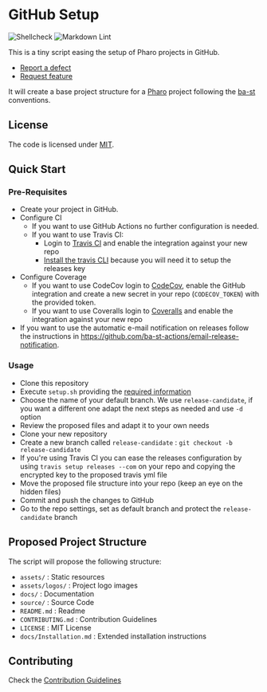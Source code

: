 # GitHub Setup
![Shellcheck](https://github.com/ba-st/GitHub-setup/workflows/Shellcheck/badge.svg?branch=master)
![Markdown Lint](https://github.com/ba-st/GitHub-setup/workflows/Markdown%20Lint/badge.svg?branch=master)

This is a tiny script easing the setup of Pharo projects in GitHub.

- [Report a defect](https://github.com/ba-st/GitHub-setup/issues/new?labels=Type%3A+Defect)
- [Request feature](https://github.com/ba-st/GitHub-setup/issues/new?labels=Type%3A+Feature)

It will create a base project structure for a [Pharo](https://pharo.org) project following the [ba-st](https://github.com/ba-st) conventions.

## License

The code is licensed under [MIT](LICENSE).

## Quick Start

### Pre-Requisites

- Create your project in GitHub.
- Configure CI
  - If you want to use GitHub Actions no further configuration is needed.
  - If you want to use Travis CI:
    - Login to [Travis CI](https://travis-ci.com) and enable the integration against your new repo
    - [Install the travis CLI](https://github.com/travis-ci/travis.rb#installation) because you will need it to setup the releases key
- Configure Coverage
  - If you want to use CodeCov login to [CodeCov](https://codecov.io/gh), enable the GitHub integration and create a new secret in your repo (`CODECOV_TOKEN`) with the provided token.
  - If you want to use Coveralls login to [Coveralls](https://coveralls.io) and enable the integration against your new repo
- If you want to use the automatic e-mail notification on releases follow the instructions in https://github.com/ba-st-actions/email-release-notification.

### Usage

- Clone this repository
- Execute `setup.sh` providing the [required information](.usage.sh)
- Choose the name of your default branch. We use `release-candidate`, if you want a different one adapt the next steps as needed and use `-d` option
- Review the proposed files and adapt it to your own needs
- Clone your new repository
- Create a new branch called `release-candidate` : `git checkout -b release-candidate`
- If you're using Travis CI you can ease the releases configuration by using `travis setup releases --com` on your repo and copying the encrypted key to the proposed travis yml file
- Move the proposed file structure into your repo (keep an eye on the hidden files)
- Commit and push the changes to GitHub
- Go to the repo settings, set as default branch and protect the `release-candidate` branch

## Proposed Project Structure

The script will propose the following structure:

- `assets/` : Static resources
- `assets/logos/` : Project logo images
- `docs/` : Documentation
- `source/` : Source Code
- `README.md` : Readme
- `CONTRIBUTING.md` : Contribution Guidelines
- `LICENSE` : MIT License
- `docs/Installation.md` : Extended installation instructions

## Contributing

Check the [Contribution Guidelines](CONTRIBUTING.md)

